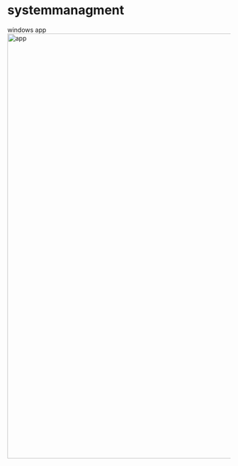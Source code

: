 # systemmanagment
 windows app
<img width="960" alt="app" src="https://github.com/user-attachments/assets/74c8ec39-6f48-47fe-9323-f35a5b02a7a9">
